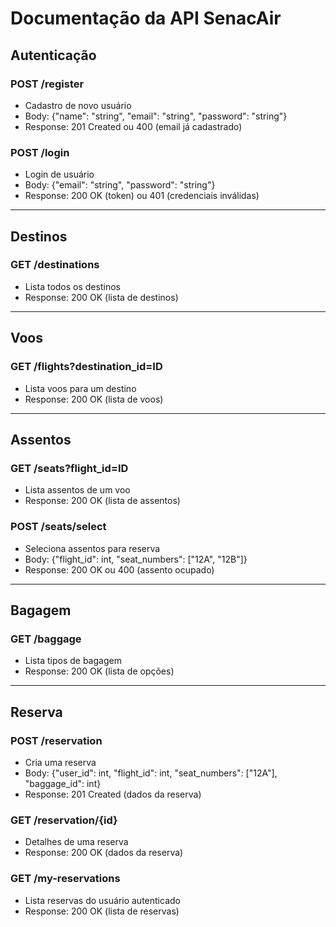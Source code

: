 # Documentação da API SenacAir

## Autenticação

### POST /register
- Cadastro de novo usuário
- Body: {"name": "string", "email": "string", "password": "string"}
- Response: 201 Created ou 400 (email já cadastrado)

### POST /login
- Login de usuário
- Body: {"email": "string", "password": "string"}
- Response: 200 OK (token) ou 401 (credenciais inválidas)

---

## Destinos

### GET /destinations
- Lista todos os destinos
- Response: 200 OK (lista de destinos)

---

## Voos

### GET /flights?destination_id=ID
- Lista voos para um destino
- Response: 200 OK (lista de voos)

---

## Assentos

### GET /seats?flight_id=ID
- Lista assentos de um voo
- Response: 200 OK (lista de assentos)

### POST /seats/select
- Seleciona assentos para reserva
- Body: {"flight_id": int, "seat_numbers": ["12A", "12B"]}
- Response: 200 OK ou 400 (assento ocupado)

---

## Bagagem

### GET /baggage
- Lista tipos de bagagem
- Response: 200 OK (lista de opções)

---

## Reserva

### POST /reservation
- Cria uma reserva
- Body: {"user_id": int, "flight_id": int, "seat_numbers": ["12A"], "baggage_id": int}
- Response: 201 Created (dados da reserva)

### GET /reservation/{id}
- Detalhes de uma reserva
- Response: 200 OK (dados da reserva)

### GET /my-reservations
- Lista reservas do usuário autenticado
- Response: 200 OK (lista de reservas) 